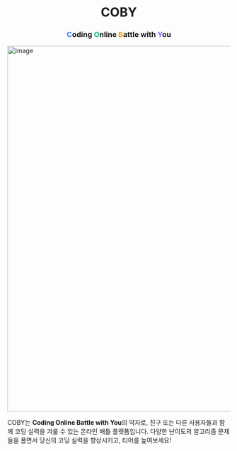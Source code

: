 <div align="center">

<h1>COBY</h1>

<h3>
  <span style="color:#3B82F6;"><b>C</b></span>oding
  <span style="color:#10B981;"><b>O</b></span>nline
  <span style="color:#F59E0B;"><b>B</b></span>attle with
  <span style="color:#8B5CF6;"><b>Y</b></span>ou
</h3>

</div>


<img width="1520" height="825" alt="image" src="https://github.com/user-attachments/assets/8ffd5b43-f823-4c94-b2af-bb94258d4d86" />

COBY는 **Coding Online Battle with You**의 약자로, 친구 또는 다른 사용자들과 함께 코딩 실력을 겨룰 수 있는 온라인 배틀 플랫폼입니다.
다양한 난이도의 알고리즘 문제들을 풀면서 당신의 코딩 실력을 향상시키고, 티어를 높여보세요!
